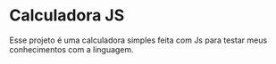 # Calculadora JS
Esse projeto é uma calculadora simples feita com Js para testar meus conhecimentos com a linguagem.